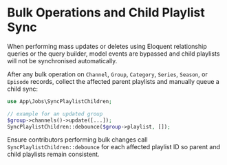 # Bulk Operations and Child Playlist Sync

When performing mass updates or deletes using Eloquent relationship queries or the query builder, model events are bypassed and child playlists will not be synchronised automatically.

After any bulk operation on `Channel`, `Group`, `Category`, `Series`, `Season`, or `Episode` records, collect the affected parent playlists and manually queue a child sync:

```php
use App\Jobs\SyncPlaylistChildren;

// example for an updated group
$group->channels()->update([...]);
SyncPlaylistChildren::debounce($group->playlist, []);
```

Ensure contributors performing bulk changes call `SyncPlaylistChildren::debounce` for each affected playlist ID so parent and child playlists remain consistent.
